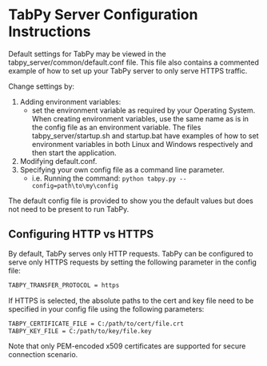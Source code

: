 # TabPy Server Configuration Instructions

Default settings for TabPy may be viewed in the tabpy_server/common/default.conf file. This file also contains a commented example of how to set up your TabPy server to only serve HTTPS traffic.

Change settings by:

1. Adding environment variables:
   - set the environment variable as required by your Operating System. When creating environment variables, use the same name as is in the config file as an environment variable. The files tabpy_server/startup.sh and startup.bat have examples of how to set environment variables in both Linux and Windows respectively and then start the application.
2. Modifying default.conf.
3. Specifying your own config file as a command line parameter.
   - i.e. Running the command:
     ```python tabpy.py --config=path\to\my\config```

The default config file is provided to show you the default values but does not need to be present to run TabPy.

## Configuring HTTP vs HTTPS

By default, TabPy serves only HTTP requests. TabPy can be configured to serve only HTTPS requests by setting the following parameter in the config file:

```sh
TABPY_TRANSFER_PROTOCOL = https
```

If HTTPS is selected, the absolute paths to the cert and key file need to be specified in your config file using the following parameters:

```sh
TABPY_CERTIFICATE_FILE = C:/path/to/cert/file.crt
TABPY_KEY_FILE = C:/path/to/key/file.key
```

Note that only PEM-encoded x509 certificates are supported for secure connection scenario.

